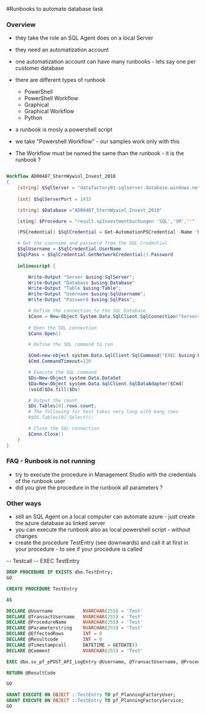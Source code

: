 #Runbooks to automate database task

### Overview
* they take the role an SQL Agent does on a local Server
* they need an automatization account
* one automatization account can have many runbooks - lets say one per customer database
* there are different types of runbook
    * PowerShell
    * PowerShell Workflow
    * Graphical
    * Graphical Workflow
    * Python

* a runbook is mosly a powershell script

* we take "Powershell Workflow" - our samples work only with this

* The Workflow must be named the same than the runbook - it is the runbook ?

````Powershell

Workflow AD00487_SternWywiol_Invest_2018
{
    [string] $SqlServer = "datafactory01-sqlserver.database.windows.net"
    
    [int] $SqlServerPort = 1433

    [string] $Database ="AD00487_SternWywiol_Invest_2018"

    [sting] $Procedure = "result.spInvestmentbuchungen 'SQL','SM',''"

    [PSCredential] $SqlCredential = Get-AutomationPSCredential -Name 'RunbookUser'

    # Get the username and password from the SQL Credential
    $SqlUsername = $SqlCredential.UserName
    $SqlPass = $SqlCredential.GetNetworkCredential().Password
    
    inlinescript {

        Write-Output "Server $using:SqlServer";
        Write-Output "Database $using:Database"
        Write-Output "Table $using:Table";
        Write-Output "Username $using:SqlUsername";
        Write-Output "Password $using:SqlPass";

        # Define the connection to the SQL Database
        $Conn = New-Object System.Data.SqlClient.SqlConnection("Server=tcp:$using:SqlServer,$using:SqlServerPort;Database=$using:Database;User ID=$using:SqlUsername;Password=$using:SqlPass;Trusted_Connection=False;Encrypt=True;Connection Timeout=30;")
        
        # Open the SQL connection
        $Conn.Open()

        # Define the SQL command to run

        $Cmd=new-object system.Data.SqlClient.SqlCommand("EXEC $using:Procedure",$Conn)
        $Cmd.CommandTimeout=120

        # Execute the SQL command
        $Ds=New-Object system.Data.DataSet
        $Da=New-Object system.Data.SqlClient.SqlDataAdapter($Cmd)
        [void]$Da.fill($Ds)

        # Output the count
        $Ds.Tables[0].rows.count;
        # The following for test takes very long with many rows
        #$DS.Tables[0].Select();

        # Close the SQL connection
        $Conn.Close()
    }
}
````

### FAQ - Runbook is not running
* try to execute the procedure in Management Studio with the credentials of the runbook user
* did you give the procedure in the runbook all parameters ?


### Other ways
* still an SQL Agent on a local computer can automate azure - just create the azure database as linked server
* you can execute the runbook also as local powershell script - without changes
* create the procedure TestEntry (see downwards) and call it at first in your procedure - to see if your procedure is called

-- Testcall
-- EXEC TestEntry

````SQL
DROP PROCEDURE IF EXISTS dbo.TestEntry;
GO

CREATE PROCEDURE TestEntry

AS

DECLARE @Username			NVARCHAR(255) = 'Test'
DECLARE @TransactUsername	NVARCHAR(255) = 'Test'
DECLARE @ProcedureName		NVARCHAR(255) = 'Test'
DECLARE @Parameterstring	NVARCHAR(255) = 'Test'
DECLARE @EffectedRows		INT = 0
DECLARE @Resultcode			INT = 0
DECLARE @Timestampcall		DATETIME = GETDATE()
DECLARE @Comment			NVARCHAR(255) = 'Test'

EXEC dbo.sx_pf_pPOST_API_LogEntry @Username, @TransactUsername, @ProcedureName, @ParameterString, @EffectedRows, @ResultCode, @TimestampCall, @Comment;

RETURN @ResultCode

GO

GRANT EXECUTE ON OBJECT ::TestEntry TO pf_PlanningFactoryUser;
GRANT EXECUTE ON OBJECT ::TestEntry TO pf_PlanningFactoryService;
GO


````
